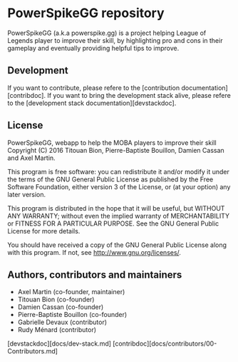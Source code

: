 # PowerSpikeGG repository

PowerSpikeGG (a.k.a powerspike.gg) is a project helping League of Legends
player to improve their skill, by highlighting pro and cons in their
gameplay and eventually providing helpful tips to improve.

## Development

If you want to contribute, please refere to the
[contribution documentation][contribdoc].
If you want to bring the development stack alive, please refere to the
[development stack documentation][devstackdoc].

## License

PowerSpikeGG, webapp to help the MOBA players to improve their skill
Copyright (C) 2016  Titouan Bion, Pierre-Baptiste Bouillon, Damien Cassan
                    and Axel Martin.

This program is free software: you can redistribute it and/or modify
it under the terms of the GNU General Public License as published by
the Free Software Foundation, either version 3 of the License, or
(at your option) any later version.

This program is distributed in the hope that it will be useful,
but WITHOUT ANY WARRANTY; without even the implied warranty of
MERCHANTABILITY or FITNESS FOR A PARTICULAR PURPOSE.  See the
GNU General Public License for more details.

You should have received a copy of the GNU General Public License
along with this program.  If not, see <http://www.gnu.org/licenses/>.

## Authors, contributors and maintainers

- Axel Martin (co-founder, maintainer)
- Titouan Bion (co-founder)
- Damien Cassan (co-founder)
- Pierre-Baptiste Bouillon (co-founder)
- Gabrielle Devaux (contributor)
- Rudy Ménard (contributor)

 [devstackdoc][docs/dev-stack.md]
 [contribdoc][docs/contributors/00-Contributors.md]
